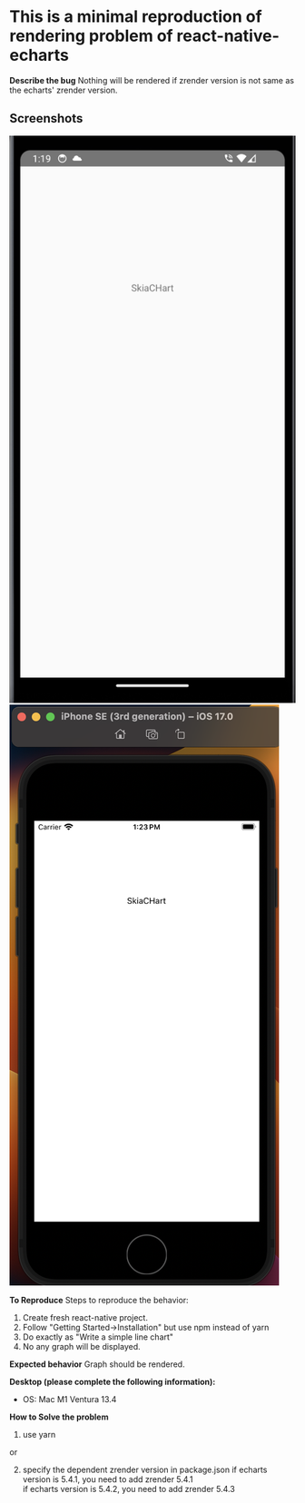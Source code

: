 # This is a minimal reproduction of rendering problem of react-native-echarts

**Describe the bug**
Nothing will be rendered if zrender version is not same as the echarts' zrender version.

## Screenshots
![android](android_emulator.png)
![iphone](iphone_simulator.png)

**To Reproduce**
Steps to reproduce the behavior:
1. Create fresh react-native project.
2. Follow "Getting Started→Installation" but use npm instead of yarn
3. Do exactly as "Write a simple line chart"
4. No any graph will be displayed.

**Expected behavior**
Graph should be rendered.

**Desktop (please complete the following information):**
 - OS: Mac M1 Ventura 13.4

**How to Solve the problem**
1. use yarn

or

2. specify the dependent zrender version in package.json
if echarts version is 5.4.1, you need to add zrender 5.4.1  
if echarts version is 5.4.2, you need to add zrender 5.4.3